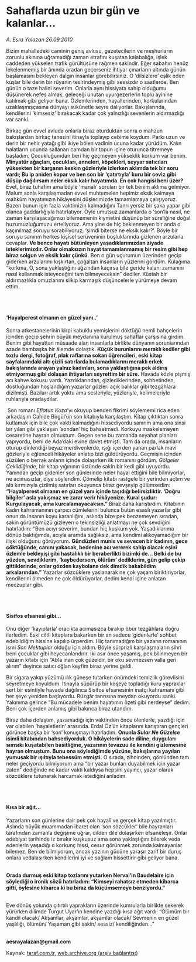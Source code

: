 # Sahaflarda uzun bir gün ve kalanlar... 

*A. Esra Yalazan 26.09.2010*

<div class="yazi"><p>Bizim mahalledeki caminin geniş avlusu, gazetecilerin ve meşhurların zorunlu akınına uğramadığı zaman etrafını kuşatan kalabalığa, işlek caddeden yükselen trafik gürültüsüne rağmen sakindir. Eğer sabahın henüz lekelenmemiş bir ânında oradan geçerseniz ihtiyar çınarların altında günün başlamasını bekleyen dalgın insanlar görebilirsiniz. O ‘dilsizlere’ eşlik eden kuşlar bile derin bir rüyanın tesirindeymiş gibi sessizdir o saatlerde. Ben günün o taze halini severim. Onlarla aynı hissiyata sahip olduğumu düşünerek nefes almak, geleceği unutan uyurgezerlerin toplu ayinine katılmak gibi geliyor bana. Özlemlerinden, hayallerinden, korkularından uzaklaşmışçasına dünyayı sükûnetle seyre dalıyorlar. Bakışlarında, kendilerini ‘kimsesiz’ bırakacak kadar çok yalnızlığı sevenlerin aldırmazlığı var sanki. </p>
<p>Birkaç gün evvel avluda onlarla biraz oturduktan sonra o mahzun bakışlardan birkaç tanesini itinayla toplayıp cebime koydum. Parkı uzun ve derin bir nehir yatağı gibi ikiye bölen vadinin ucuna kadar yürüdüm. Kalın halatların ucunda sallanan camdan bir topun içine oturunca titremeye başladım. Çocukluğumdan beri hiç geçmeyen yükseklik korkum var benim. <b>Minyatür ağaçları, çocukları, anneleri, köpekleri, seyyar satıcıları yüksekten bir karganın keskin gözleriyle izlerken aklımda tek bir soru vardı; Bu ip aniden kopar ve ben son bir ‘çatırtıyla’ kuru bir ceviz gibi düşüp dağılırsam neler eksik kalır hayatımda. En çok hangisi beni üzer?</b> Evet, biraz tuhafım ama böyle ‘manalı’ soruları bir tek benim aklıma gelmiyor. Malum sonla karşılaşmadan evvel muhtemelen hepimiz eksik kalmaya mahkûm hayatımızın hikâyesini düşlerimizde tamamlamaya çalışıyoruz. Bazen bunun için fazla vaktimizin kalmadığını Tanrı yersiz bir şaka yapar gibi olanca gaddarlığıyla hatırlatıyor. Öyle umutsuz zamanlarda o ‘son’la nasıl, ne zaman karşılaşacağımızı bilememenin kıymetini düşünüp bir süreliğine doğal huzursuzluğumuzu erteliyoruz. Ama yine de hiç beklenmeyen bir anda o kaçınılmaz soruyu sorabiliyoruz; ‘şimdi biterse ne eksik kalır?’. Böyle bir soruyu sanırım herkes kişisel serüveninin boşluklarında gizlenen arzularla cevaplar. <b>Ve bence hayatı bütünleyen yaşadıklarımızdan ziyade isteklerimizdir. Onlar olmaksızın hayat tamamlanmamış bir resim gibi hep biraz solgun ve eksik kalır çünkü.</b> Ben o gün uçurumun üzerinden geçip giderken arzularımı kışkırtan, çoğaltan insanların yüzlerini gördüm. Kulağıma “korkma, O, sona yaklaştığını ağzından kaçırsa bile geride kalanı zamanını nasıl kullanmak isteyeceğini tam bilmeyeceksin” dediler. Küstah bir aldırmazlıkla omuzlarımı silkip karmaşık düşüncelerle yürümeye devam ettim. </p>
<p><b> </b></p>
<h4><br/>‘Hayalperest olmanın en güzel yanı..’ </h4>
<p>Sonra atkestanelerinin kirpi kabuklu yemişlerini döktüğü nemli bahçelerin içinden geçip şehrin büyük meydanına kurulmuş sahaflar çarşısına girdim. Benim gibi hayattan müsaade alan insanlarla birlikte dünyanın sorunlarından azade bambaşka bir âlemde dolaştık. <b>Küçük burunlarını meraklı kediler gibi tozlu dergi, fotoğraf, plak raflarına sokan öğrencileri, eski kitap sayfalarındaki altı çizili satırlarda bulamadıklarını meraklı erkek bakışlarında arayan yalnız kadınları, sona yaklaştığına pek aldırış etmiyormuş gibi dolaşan ihtiyarları seyrettim bir süre.</b> Havada közle pişmiş acı kahve kokusu vardı. Yazdıklarından, gizlediklerinden, sohbetinden, dostluğundan hoşlandığım yazarlar gözleri açık balıklar gibi tezgâhlara dizilmişti. Bazıları artık yoktu ama sesleriyle, yüzleriyle, kelimeleriyle ruhlarıyla oradaydılar. </p>
<p> Son romanı <i>Eflatun Koza</i>’yı okuyup benden fikrimi söylememi rica eden arkadaşım Cahide Birgül’ün son kitabıyla karşılaştım. Kitap çıktıktan sonra kutlamak için bile çok vakti kalmadığını hissediyordu sanırım ama ona sinsi bir yılan gibi yaklaşan ‘sondan’ hiç bahsetmedi. Korkuyu maskelemeyen cesaretine hayran olmuştum. Geçen sene bu zamanda seyahat planları yapıyordu, beni de Ada’daki evine davet etmişti. Tam da orada, insanların oturup dinlendiği beyaz merdivenlerde, ışığı içerden yanan parlak mavi gözleriyle eğlenceli hikâyeler anlatıp bizi güldürüyordu. Geçmişin içinden süzülen o berrak anların içinde dolaşırken ilk romanını gördüm. <i>Gölgeler Çekildiğinde</i>, bir kitap yığınının üstünde sakin bir kedi gibi uyuyordu. Yanından geçip gidenler son günlerinde neler hayal ettiğini bile bilmiyorlar, ne acımasızlar, diye söylendim. Çömelip kitabı rastgele bir yerinden açtım ve altı kırmızıyla çizilmiş satırları okuyunca biraz gevşeyip gülümsedim: <b>“Hayalperest olmanın en güzel yanı içinde taşıdığı belirsizliktir. ‘Doğru bilgiler’ asla yakışmaz ve zarar verir hikâyenize. Kural şudur: Kurgulayacak, ama kurcalamayacaksın.” </b>Biraz daha karıştırdım.<b> </b>Kitabının kadın kahramanının çarpıcı cümlelerini bulunca bütün esaslı yazarlar gibi onun da insanın koyu karanlığını, aslında bize pek benzemeyen sıradan, sakin görüntümüzü gizleyen o tekinsizliği anlatmayı ne çok sevdiğini hatırladım: “Ben acıyı severim, bundan hiç kuşkum yok. Yaşadıklarıma dönüp baktığımda, acıyla aramda sağlıksız, ama kendimi alıkoyamadığım bir ilişki olduğunu görüyorum. <b>Gündüzleri munis ve sevecen bir kadının, gece çöktüğünde, canını yakacak, bedenine acı vererek sahip olacak eşini özlemle bekleyişi gibi hastalıklı bir beraberlikti bizimki de... Belki de bu yüzden, sevdiklerim, ‘kaybedersem, ölürüm’ dediklerim, gün gelip çekip gittiklerinde, onlar gözden kaybolana dek dimdik bakabildim arkalarından.”</b> Yazarlar sözcüklere yaslanarak ne çok yaşam biriktiriyorlar, kendilerini ölmeden ne çok öldürüyorlar, dedim kendi içine anlatan meczuplar gibi. </p>
<p><b> </b></p>
<h4><br/>Sisifos efsanesi gibi...</h4>
<p>Onu diğer ‘kayıplarla’ oracıkta acımasızca bırakıp öbür tezgâhlara doğru ilerledim. Eski ciltli kitaplara bakarken bir an sadece ‘gidenlerle’ sohbet edebildiğim hissine kapılıp ürperdim. Hiç tanımadığım bir yazarın romanının ismi <i>Son Mektuplar</i> olduğu için aldım. Böyle sürprizli karşılaşmaların sihri beni çocuklar gibi heyecanlandırır. İki asır önce yaşamış, pek bilinmeyen bir yazarın kitabı için “Abla inan çok güzeldir, bir oku sevmezsen valla geri alırım” deyince satıcı oğlan keyfim biraz yerine geldi. </p>
<p>Bir sigara yakıp yüzümü ılık güneşe tutarken önümdeki temizlik görevlisini seyretmeye koyuldum. İtinayla süpürüp bir köşeye topladığı kuru yapraklar sert bir esintiyle havada dağılınca Sisifos efsanesinin inatçı kahramanı gibi her şeye yeniden başlıyordu. Rüzgâr tanrısına meydan okuyordu sanki. Yakınıma gelince “Bu mücadele benim hayatımın özeti gibi nerdeyse” dedim. Beni çok içerden anlamış gibi bakınca biraz utandım. </p>
<p>Biraz daha dolaştım, yazamadığı için vaktinden önce ölenlerle, yazdığı için var olabilen ‘hayaletlerin’ arasında. Erdal Öz’ün kitaplarını karıştıran gençleri görünce başka bir ‘son’ konuşmayı hatırladım. <b>Onunla <i>Sular Ne Güzelse</i> isimli kitabından bahsediyorduk. O hikâyelerin sade diline, duyguları sımsıkı kuşatabilen basitliğine, yazarının tevazuu ile kendini gizlemesine hayran olmuştum. Bunu ona söylediğimde yüzüne, bakışlarına yayılan yumuşak bir ışıltıyla tebessüm etmişti.</b> O sırada, zihninden, gönlünden tam neler geçiyordu bilmiyorum ama “bir yazar bunları duyabilmek için yazar zaten” dediğinde ne kadar vakti kaldıysa hepsini yayıncı, yazar olarak sözcüklere tutunarak harcamak istediğini anladım. </p>
<p><b> </b></p>
<h4><br/>Kısa bir ağıt...</h4>
<p>Yazarların son günlerine dair pek çok hayalî ve gerçek kitap yazılmıştır. Aslında büyük muammadan ibaret olan ‘son sözcükler’ bile hayranları tarafından zamanla değişime uğrar, dilden dile dolaşırken efsaneleşir. Onlar edebiyat tarihinde iz bırakır kuşkusuz ama sona yaklaştığını bilerek veda edenlerin yaşadığı o korkunç hissi, cesur görünmek zorunda kalmayanlar bilemez. Ben de bilmiyorum, ancak yazının gücüne yaraşır zarif bir duruş onlara vedalaşırken kendilerini iyi ve sağlam hissettirir gibi geliyor bana. </p>
<p> <br/><b>Orada durmuş eski kitap tozlarını yutarken Nerval’in Baudelaire için söylediği o ironik sözü hatırladım: “Kimseyi rahatsız etmeden kibarca gitti, öylesine kibarca ki bu biraz da küçümsemeye benziyordu.” </b></p>
<p> <br/>Eve dönüş yolunda çıtırtılı yaprakların üzerinde kumrularla birlikte sekerek yürürken dilimde Turgut Uyar’ın kendine yazdığı kısa ağıt vardı: “Ölümüm bir kandil olacak/ Akşamlar, akşamlar, akşamlar olacak/ Sevmenin en güzel yaşlılığı, ölümün/ Yaşaman gibi sakin/ sessiz/ kendiliğinden..."</p>
<p><b><br/>aesrayalazan@gmail.com</b></p></div>

Kaynak: [taraf.com.tr](http://www.taraf.com.tr:80/a-esra-yalazan/makale-sahaflarda-uzun-bir-gun-ve-kalanlar.htm), [web.archive.org (arşiv bağlantısı)](http://web.archive.org/web/20100927180909/http://www.taraf.com.tr:80/a-esra-yalazan/makale-sahaflarda-uzun-bir-gun-ve-kalanlar.htm)
